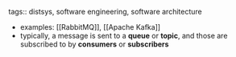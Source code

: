 tags:: distsys, software engineering, software architecture

- examples: [[RabbitMQ]], [[Apache Kafka]]
- typically, a message is sent to a **queue** or **topic**, and those are subscribed to by **consumers** or **subscribers**